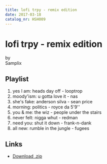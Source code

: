 ```yaml
---
title: lofi trpy - remix edition
date: 2017-03-18
catalog_nr: HSH009
---
```


# lofi trpy - remix edition
by  
Samplix

## Playlist

1. yes I am: heads day off - looptrop
2. moody'ism: u gotta love it - nas
3. she's fake: anderson silva - sean price
4. morning: politics - royce da 5'9''
5. you & me: the wiz - people under the stairs
6. never felt: nigga whut - redman
7. need you: shut it down - frank-n-dank
8. all new: rumble in the jungle - fugees

## Links

* [Download .zip](https://cdn.homestreethome.ch/releases/hsh009/zip/hsh009.zip)
